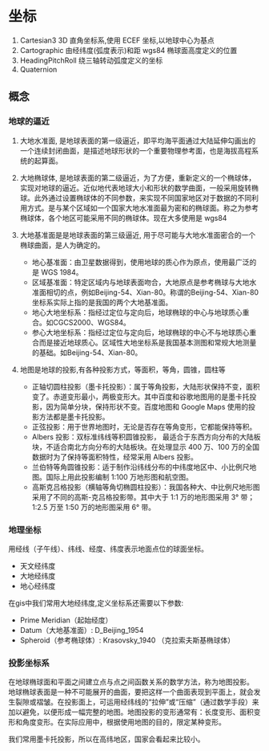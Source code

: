 # 坐标

1. Cartesian3 3D 直角坐标系,使用 ECEF 坐标,以地球中心为基点
2. Cartographic 由经纬度(弧度表示)和距 wgs84 椭球面高度定义的位置
3. HeadingPitchRoll 绕三轴转动弧度定义的坐标
4. Quaternion

## 概念

### 地球的逼近

1. 大地水准面, 是地球表面的第一级逼近，即平均海平面通过大陆延伸勾画出的一个连续封闭曲面，是描述地球形状的一个重要物理参考面，也是海拔高程系统的起算面。

2. 大地椭球体, 是地球表面的第二级逼近，为了方便，重新定义的一个椭球体，实现对地球的逼近。近似地代表地球大小和形状的数学曲面，一般采用旋转椭球。此外通过设置椭球体的不同参数，来实现不同国家地区对于数据的不同利用方式。是与某个区域如一个国家大地水准面最为密和的椭球面。称之为参考椭球体，各个地区可能采用不同的椭球体。现在大多使用是 wgs84

3. 大地基准面是是地球表面的第三级逼近, 用于尽可能与大地水准面密合的一个椭球曲面，是人为确定的。
    - 地心基准面：由卫星数据得到，使用地球的质心作为原点，使用最广泛的是 WGS 1984。
    - 区域基准面：特定区域内与地球表面吻合，大地原点是参考椭球与大地水准面相切的点，例如Beijing-54、Xian-80。称谓的Beijing-54、Xian-80坐标系实际上指的是我国的两个大地基准面。
    - 地心大地坐标系：指经过定位与定向后，地球椭球的中心与地球质心重合。如CGCS2000、WGS84。
    - 参心大地坐标系：指经过定位与定向后，地球椭球的中心不与地球质心重合而是接近地球质心。区域性大地坐标系是我国基本测图和常规大地测量的基础。如Beijing-54、Xian-80。

4. 地图是地球的投影,有各种投影方式，等面积，等角，圆锥，圆柱等
    - 正轴切圆柱投影（墨卡托投影）：属于等角投影，大陆形状保持不变，面积变了。赤道变形最小，两极变形大。其中百度和谷歌地图用的是墨卡托投影，因为简单分块，保持形状不变。百度地图和 Google Maps 使用的投影方法都是墨卡托投影。
    - 正弦投影：用于世界地图时，无论是否存在等角变形，它都能保持等积。
    - Albers 投影：双标准纬线等积圆锥投影， 最适合于东西方向分布的大陆板块，不适合南北方向分布的大陆板块。在处理显示 400 万、100 万的全国数据时为了保持等面积特性，经常采用 Albers 投影。
    - 兰伯特等角圆锥投影：适于制作沿纬线分布的中纬度地区中、小比例尺地图。国际上用此投影编制 1∶100 万地形图和航空图。
    - 高斯克吕格投影（横轴等角切椭圆柱投影）：我国各种大、中比例尺地形图采用了不同的高斯-克吕格投影带。其中大于 1:1 万的地形图采用 3° 带；1:2.5 万至 1:50 万的地形图采用 6° 带。

### 地理坐标

用经线（子午线）、纬线、经度、纬度表示地面点位的球面坐标。

- 天文经纬度
- 大地经纬度
- 地心经纬度

在gis中我们常用大地经纬度,定义坐标系还需要以下参数:

- Prime Meridian（起始经度）
- Datum（大地基准面）: D_Beijing_1954
- Spheroid（参考椭球体）: Krasovsky_1940 （克拉索夫斯基椭球体） 

### 投影坐标系

在地球椭球面和平面之间建立点与点之间函数关系的数学方法，称为地图投影。  
地球椭球表面是一种不可能展开的曲面，要把这样一个曲面表现到平面上，就会发生裂隙或褶皱。在投影面上，可运用经纬线的“拉伸”或“压缩”（通过数学手段）来加以避免，以便形成一幅完整的地图。地图投影的变形通常有：长度变形、面积变形和角度变形。在实际应用中，根据使用地图的目的，限定某种变形。

我们常用墨卡托投影，所以在高纬地区，国家会看起来比较小。  
